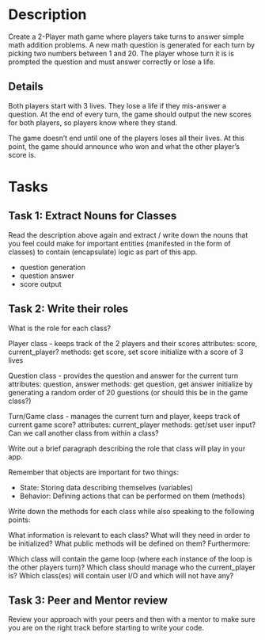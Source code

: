 # Description
Create a 2-Player math game where players take turns to answer simple math addition problems. A new math question is generated for each turn by picking two numbers between 1 and 20. The player whose turn it is is prompted the question and must answer correctly or lose a life.

## Details
Both players start with 3 lives. They lose a life if they mis-answer a question. At the end of every turn, the game should output the new scores for both players, so players know where they stand.

The game doesn’t end until one of the players loses all their lives. At this point, the game should announce who won and what the other player’s score is.

# Tasks
## Task 1: Extract Nouns for Classes

Read the description above again and extract / write down the nouns that you feel could make for important entities (manifested in the form of classes) to contain (encapsulate) logic as part of this app.

* question generation
* question answer
* score output


## Task 2: Write their roles
What is the role for each class?

Player class - keeps track of the 2 players and their scores
attributes: score, current_player?
methods: get score, set score
initialize with a score of 3 lives

Question class - provides the question and answer for the current turn
attributes: question, answer
methods: get question, get answer
initialize by generating a random order of 20 guestions (or should this be in the game class?)

Turn/Game class - manages the current turn and player, keeps track of current game score?
attributes: current_player
methods: get/set user input?  Can we call another class from within a class?




Write out a brief paragraph describing the role that class will play in your app.

Remember that objects are important for two things:

* State: Storing data describing themselves (variables)
* Behavior: Defining actions that can be performed on them (methods)

Write down the methods for each class while also speaking to the following points:

What information is relevant to each class?
What will they need in order to be initialized?
What public methods will be defined on them?
Furthermore:

Which class will contain the game loop (where each instance of the loop is the other players turn)?
Which class should manage who the current_player is?
Which class(es) will contain user I/O and which will not have any?

## Task 3: Peer and Mentor review

Review your approach with your peers and then with a mentor to make sure you are on the right track before starting to write your code.